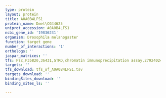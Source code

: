 ```yaml
---
type: protein
layout: protein
title: A0A0B4LFS1
protein_name: Dmel\CG44625
uniprot_accession: A0A0B4LFS1
ncbi_gene_id: '19836231'
organism: Drosophila melanogaster
function: target gene
number_of_interactions: '1'
orthologs: ''
jaspar_matrices: ''
tfs: Psc,P35820,36431,GTRD,chromatin immunoprecipitation assay,27924024%5Buid%5D,No
targets: ''
tfs_download: tfs_of_A0A0B4LFS1.tsv
targets_download: ''
bindingSites_download: ''
binding_sites_ls: ''

---
```

